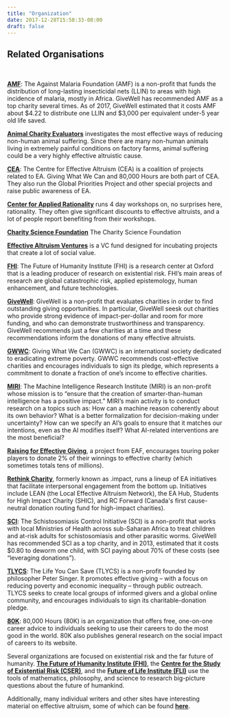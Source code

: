 ```yaml
---
title: "Organization"
date: 2017-12-28T15:58:33-08:00
draft: false
---
```


## Related Organisations
<br>

__**[AMF](http://www.againstmalaria.com/Default.aspx%20https://www.givewell.org/international/technical/programs/insecticide-treated-nets#HowcosteffectiveisLLINdistribution)**__: The Against Malaria Foundation (AMF) is a non-profit that funds the distribution of long-lasting insecticidal nets (LLIN) to areas with high incidence of malaria, mostly in Africa. GiveWell has recommended AMF as a top charity several times. As of 2017, GiveWell estimated that it costs AMF about $4.22 to distribute one LLIN and $3,000 per equivalent under-5 year old life saved.

__**[Animal Charity Evaluators](http://www.animalcharityevaluators.org/)**__ investigates the most effective ways of reducing non-human animal suffering. Since there are many non-human animals living in extremely painful conditions on factory farms, animal suffering could be a very highly effective altruistic cause.

__**[CEA](http://centreforeffectivealtruism.org/)**__: The Centre for Effective Altruism (CEA) is a coalition of projects related to EA. Giving What We Can and 80,000 Hours are both part of CEA. They also run the Global Priorities Project and other special projects and raise public awareness of EA.

__**[Center for Applied Rationality](http://rationality.org/)**__ runs 4 day workshops on, no surprises here, rationality. They often give significant discounts to effective altruists, and a lot of people report benefiting from their workshops.

__**[Charity Science Foundation](http://www.charityscience.com/)**__ The Charity Science Foundation 

__**[Effective Altruism Ventures](http://www.eaventures.org/)**__ is a VC fund designed for incubating projects that create a lot of social value.

__**[FHI](http://www.fhi.ox.ac.uk/research/research-areas/)**__: The Future of Humanity Institute (FHI) is a research center at Oxford that is a leading producer of research on existential risk. FHI’s main areas of research are global catastrophic risk, applied epistemology, human enhancement, and future technologies.

__**[GiveWell](http://www.givewell.org/about)**__: GiveWell is a non-profit that evaluates charities in order to find outstanding giving opportunities. In particular, GiveWell seesk out charities who provide strong evidence of impact-per-dollar and room for more funding, and who can demonstrate trustworthiness and transparency. GiveWell recommends just a few charities at a time and these recommendations inform the donations of many effective altruists.

__**[GWWC](http://www.givingwhatwecan.org/about-us)**__: Giving What We Can (GWWC) is an international society dedicated to eradicating extreme poverty. GWWC recommends cost-effective charities and encourages individuals to sign its pledge, which represents a commitment to donate a fraction of one’s income to effective charities.

__**[MIRI](http://intelligence.org/research/)**__: The Machine Intelligence Research Institute (MIRI) is an non-profit whose mission is to “ensure that the creation of smarter-than-human intelligence has a positive impact.” MIRI’s main activity is to conduct research on a topics such as: How can a machine reason coherently about its own behavior? What is a better formalization for decision-making under uncertainty? How can we specify an AI’s goals to ensure that it matches our intentions, even as the AI modifies itself? What AI-related interventions are the most beneficial?

__**[Raising for Effective Giving](http://reg-charity.org/)**__, a project from EAF, encourages touring poker players to donate 2% of their winnings to effective charity (which sometimes totals tens of millions).

__**[Rethink Charity](https://rtcharity.org/)**__, formerly known as .impact, runs a lineup of EA initiatives that facilitate interpersonal engagement from the bottom up. Initiatives include LEAN (the Local Effective Altruism Network), the EA Hub, Students for High Impact Charity (SHIC), and RC Forward (Canada's first cause-neutral donation routing fund for high-impact charities).

__**[SCI](http://www.givewell.org/international/top-charities/schistosomiasis-control-initiative%20%20http://www3.imperial.ac.uk/schisto/whatwedo)**__: The Schistosomiasis Control Initiative (SCI) is a non-profit that works with local Ministries of Health across sub-Saharan Africa to treat children and at-risk adults for schistosomiasis and other parasitic worms. GiveWell has recommended SCI as a top charity, and in 2013, estimated that it costs $0.80 to deworm one child, with SCI paying about 70% of these costs (see “leveraging donations”).

__**[TLYCS](http://www.thelifeyoucansave.org/aboutus.aspx)**__: The Life You Can Save (TLYCS) is a non-profit founded by philosopher Peter Singer. It promotes effective giving – with a focus on reducing poverty and economic inequality – through public outreach. TLYCS seeks to create local groups of informed givers and a global online community, and encourages individuals to sign its charitable-donation pledge.

__**[80K](http://80000hours.org/about-us)**__: 80,000 Hours (80K) is an organization that offers free, one-on-one career advice to individuals seeking to use their careers to do the most good in the world. 80K also publishes general research on the social impact of careers to its website.

Several organizations are focused on existential risk and the far future of humanity. **[The Future of Humanity Institute (FHI)](http://www.fhi.ox.ac.uk/)**, the **[Centre for the Study of Existential Risk (CSER)](http://cser.org/)**, and the **[Future of Life Institute (FLI)](http://futureoflife.org/)** use the tools of mathematics, philosophy, and science to research big-picture questions about the future of humankind.

Additionally, many individual writers and other sites have interesting material on effective altruism, some of which can be found **[here](https://eahub.org/links#blogs)**.
